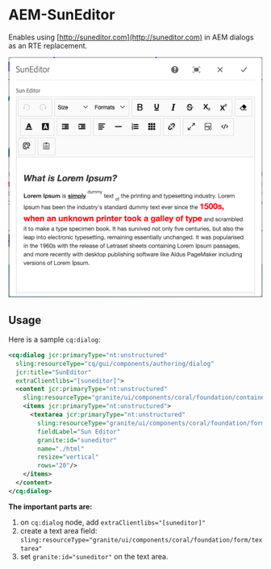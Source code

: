 # AEM-SunEditor
Enables using [http://suneditor.com](http://suneditor.com) in AEM dialogs as an RTE replacement.



![](docs/suneditor-dialog.png)

## Usage

Here is a sample `cq:dialog`: 

```xml
<cq:dialog jcr:primaryType="nt:unstructured"
  sling:resourceType="cq/gui/components/authoring/dialog"
  jcr:title="SunEditor"
  extraClientlibs="[suneditor]">
  <content jcr:primaryType="nt:unstructured"
    sling:resourceType="granite/ui/components/coral/foundation/container">
    <items jcr:primaryType="nt:unstructured">
      <textarea jcr:primaryType="nt:unstructured"
        sling:resourceType="granite/ui/components/coral/foundation/form/textarea"
        fieldLabel="Sun Editor"
        granite:id="suneditor"
        name="./html"
        resize="vertical"
        rows="20"/>
    </items>
  </content>
</cq:dialog>
```

**The important parts are:**

1. on `cq:dialog` node, add `extraClientlibs="[suneditor]"`
2. create a text area field: `sling:resourceType="granite/ui/components/coral/foundation/form/textarea"`
3. set `granite:id="suneditor"` on the text area.
